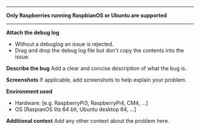 ***************************************************************
**Only Raspberries running RaspbianOS or Ubuntu are supported**
***************************************************************

**Attach the debug log**
 - Without a debuglog an issue is rejected. 
 - Drag and drop the debug log file but don't copy the contents into the issue.

**Describe the bug**
Add a clear and concise description of what the bug is.

**Screenshots**
If applicable, add screenshots to help explain your problem.

**Environment used**
 - Hardware: [e.g. RaspberryPi3, RaspberryPi4, CM4, ...]
 - OS [RaspianOS lits 64 bit, Ubuntu desktop 64, ...]

**Additional context**
Add any other context about the problem here.
